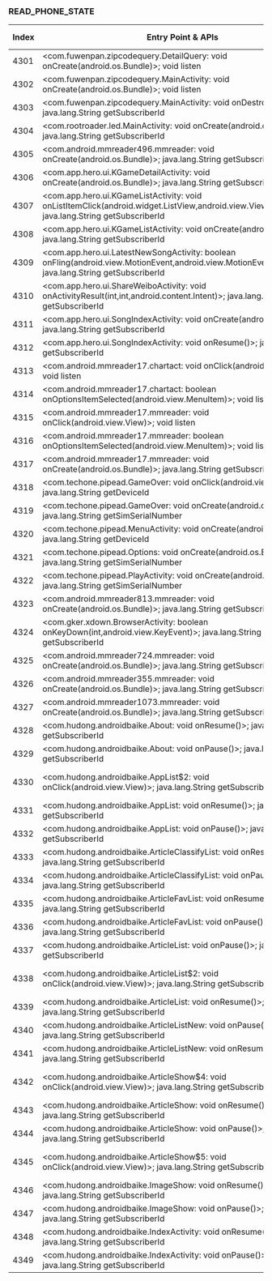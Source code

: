 ### READ_PHONE_STATE
| Index | Entry Point & APIs | Screen shot | Resource id | Label |
| ------------- | ------------- | ------------- |-------------|-------------|
| 4301 | <com.fuwenpan.zipcodequery.DetailQuery: void onCreate(android.os.Bundle)>; void listen | ![](D:\COSMOS\output\py\Drebin\VirusShare_Android_20130506\VirusShare_a14b645716fe5f06a227b27527f7080c\com.fuwenpan.zipcodequery.DetailQuery.png) |  | |
| 4302 | <com.fuwenpan.zipcodequery.MainActivity: void onCreate(android.os.Bundle)>; void listen | ![](D:\COSMOS\output\py\Drebin\VirusShare_Android_20130506\VirusShare_a14b645716fe5f06a227b27527f7080c\com.fuwenpan.zipcodequery.MainActivity.png) |  | |
| 4303 | <com.fuwenpan.zipcodequery.MainActivity: void onDestroy()>; java.lang.String getSubscriberId | ![](D:\COSMOS\output\py\Drebin\VirusShare_Android_20130506\VirusShare_a14b645716fe5f06a227b27527f7080c\com.fuwenpan.zipcodequery.MainActivity.png) |  | |
| 4304 | <com.rootroader.led.MainActivity: void onCreate(android.os.Bundle)>; java.lang.String getSubscriberId | ![](D:\COSMOS\output\py\Drebin\VirusShare_Android_20130506\VirusShare_a17d093a324847b5327a68a1e780262e\com.rootroader.led.MainActivity.png) |  | |
| 4305 | <com.android.mmreader496.mmreader: void onCreate(android.os.Bundle)>; java.lang.String getSubscriberId | ![](D:\COSMOS\output\py\Drebin\VirusShare_Android_20130506\VirusShare_a1819aa2857459585cc42bc53c23a8e4\com.android.mmreader496.mmreader.png) |  | |
| 4306 | <com.app.hero.ui.KGameDetailActivity: void onCreate(android.os.Bundle)>; java.lang.String getSubscriberId | ![](D:\COSMOS\output\py\Drebin\VirusShare_Android_20130506\VirusShare_a1d9c5d23e68bb21c20a138292c76446\com.app.hero.ui.KGameDetailActivity.png) |  | |
| 4307 | <com.app.hero.ui.KGameListActivity: void onListItemClick(android.widget.ListView,android.view.View,int,long)>; java.lang.String getSubscriberId | ![](D:\COSMOS\output\py\Drebin\VirusShare_Android_20130506\VirusShare_a1d9c5d23e68bb21c20a138292c76446\com.app.hero.ui.KGameListActivity.png) |  | |
| 4308 | <com.app.hero.ui.KGameListActivity: void onCreate(android.os.Bundle)>; java.lang.String getSubscriberId | ![](D:\COSMOS\output\py\Drebin\VirusShare_Android_20130506\VirusShare_a1d9c5d23e68bb21c20a138292c76446\com.app.hero.ui.KGameListActivity.png) |  | |
| 4309 | <com.app.hero.ui.LatestNewSongActivity: boolean onFling(android.view.MotionEvent,android.view.MotionEvent,float,float)>; java.lang.String getSubscriberId | ![](D:\COSMOS\output\py\Drebin\VirusShare_Android_20130506\VirusShare_a1d9c5d23e68bb21c20a138292c76446\com.app.hero.ui.LatestNewSongActivity.png) |  | |
| 4310 | <com.app.hero.ui.ShareWeiboActivity: void onActivityResult(int,int,android.content.Intent)>; java.lang.String getSubscriberId | ![](D:\COSMOS\output\py\Drebin\VirusShare_Android_20130506\VirusShare_a1d9c5d23e68bb21c20a138292c76446\com.app.hero.ui.ShareWeiboActivity.png) |  | |
| 4311 | <com.app.hero.ui.SongIndexActivity: void onCreate(android.os.Bundle)>; java.lang.String getSubscriberId | ![](D:\COSMOS\output\py\Drebin\VirusShare_Android_20130506\VirusShare_d48de4cf112d3f807a1a602bd6a3c20b\com.app.hero.ui.SongIndexActivity.png) |  | |
| 4312 | <com.app.hero.ui.SongIndexActivity: void onResume()>; java.lang.String getSubscriberId | ![](D:\COSMOS\output\py\Drebin\VirusShare_Android_20130506\VirusShare_d48de4cf112d3f807a1a602bd6a3c20b\com.app.hero.ui.SongIndexActivity.png) |  | |
| 4313 | <com.android.mmreader17.chartact: void onClick(android.view.View)>; void listen | ![](D:\COSMOS\output\py\Drebin\VirusShare_Android_20130506\VirusShare_a28eeabf4e7d7a1e5ba4c7813536f00c\com.android.mmreader17.chartact.png) |  | |
| 4314 | <com.android.mmreader17.chartact: boolean onOptionsItemSelected(android.view.MenuItem)>; void listen | ![](D:\COSMOS\output\py\Drebin\VirusShare_Android_20130506\VirusShare_a28eeabf4e7d7a1e5ba4c7813536f00c\com.android.mmreader17.chartact.png) |  | |
| 4315 | <com.android.mmreader17.mmreader: void onClick(android.view.View)>; void listen | ![](D:\COSMOS\output\py\Drebin\VirusShare_Android_20130506\VirusShare_a28eeabf4e7d7a1e5ba4c7813536f00c\com.android.mmreader17.mmreader.png) |  | |
| 4316 | <com.android.mmreader17.mmreader: boolean onOptionsItemSelected(android.view.MenuItem)>; void listen | ![](D:\COSMOS\output\py\Drebin\VirusShare_Android_20130506\VirusShare_a28eeabf4e7d7a1e5ba4c7813536f00c\com.android.mmreader17.mmreader.png) |  | |
| 4317 | <com.android.mmreader17.mmreader: void onCreate(android.os.Bundle)>; java.lang.String getSubscriberId | ![](D:\COSMOS\output\py\Drebin\VirusShare_Android_20130506\VirusShare_b2210914c9fafcc71c76e6e83aecb41d\com.android.mmreader17.mmreader.png) |  | |
| 4318 | <com.techone.pipead.GameOver: void onClick(android.view.View)>; java.lang.String getDeviceId | ![](D:\COSMOS\output\py\Drebin\VirusShare_Android_20130506\VirusShare_a28f5c9451297edd7c15db01173876ff\com.techone.pipead.GameOver.png) |  | |
| 4319 | <com.techone.pipead.GameOver: void onCreate(android.os.Bundle)>; java.lang.String getSimSerialNumber | ![](D:\COSMOS\output\py\Drebin\VirusShare_Android_20130506\VirusShare_a28f5c9451297edd7c15db01173876ff\com.techone.pipead.GameOver.png) |  | |
| 4320 | <com.techone.pipead.MenuActivity: void onCreate(android.os.Bundle)>; java.lang.String getDeviceId | ![](D:\COSMOS\output\py\Drebin\VirusShare_Android_20130506\VirusShare_a28f5c9451297edd7c15db01173876ff\com.techone.pipead.MenuActivity.png) |  | |
| 4321 | <com.techone.pipead.Options: void onCreate(android.os.Bundle)>; java.lang.String getSimSerialNumber | ![](D:\COSMOS\output\py\Drebin\VirusShare_Android_20130506\VirusShare_a28f5c9451297edd7c15db01173876ff\com.techone.pipead.Options.png) |  | |
| 4322 | <com.techone.pipead.PlayActivity: void onCreate(android.os.Bundle)>; java.lang.String getSimSerialNumber | ![](D:\COSMOS\output\py\Drebin\VirusShare_Android_20130506\VirusShare_a28f5c9451297edd7c15db01173876ff\com.techone.pipead.PlayActivity.png) |  | |
| 4323 | <com.android.mmreader813.mmreader: void onCreate(android.os.Bundle)>; java.lang.String getSubscriberId | ![](D:\COSMOS\output\py\Drebin\VirusShare_Android_20130506\VirusShare_b7552ba9b28eabbc69ac66bbe9b1b0df\com.android.mmreader813.mmreader.png) |  | |
| 4324 | <com.gker.xdown.BrowserActivity: boolean onKeyDown(int,android.view.KeyEvent)>; java.lang.String getSubscriberId | ![](D:\COSMOS\output\py\Drebin\VirusShare_Android_20130506\VirusShare_a290b68fe3c9f84b8bff1ca11866e617\com.gker.xdown.BrowserActivity.png) |  | |
| 4325 | <com.android.mmreader724.mmreader: void onCreate(android.os.Bundle)>; java.lang.String getSubscriberId | ![](D:\COSMOS\output\py\Drebin\VirusShare_Android_20130506\VirusShare_a2b925ce775d908b3fa8d1dd78f393db\com.android.mmreader724.mmreader.png) |  | |
| 4326 | <com.android.mmreader355.mmreader: void onCreate(android.os.Bundle)>; java.lang.String getSubscriberId | ![](D:\COSMOS\output\py\Drebin\VirusShare_Android_20130506\VirusShare_a2be28574a0b5f99ed917f44d938118c\com.android.mmreader355.mmreader.png) |  | |
| 4327 | <com.android.mmreader1073.mmreader: void onCreate(android.os.Bundle)>; java.lang.String getSubscriberId | ![](D:\COSMOS\output\py\Drebin\VirusShare_Android_20130506\VirusShare_a2c50fec3e20496a4ee5eef581314670\com.android.mmreader1073.mmreader.png) |  | |
| 4328 | <com.hudong.androidbaike.About: void onResume()>; java.lang.String getSubscriberId | ![](D:\COSMOS\output\py\Drebin\VirusShare_Android_20130506\VirusShare_e10bd136bef8a26093ebb6ab8bb220c5\com.hudong.androidbaike.About.png) |  | |
| 4329 | <com.hudong.androidbaike.About: void onPause()>; java.lang.String getSubscriberId | ![](D:\COSMOS\output\py\Drebin\VirusShare_Android_20130506\VirusShare_e10bd136bef8a26093ebb6ab8bb220c5\com.hudong.androidbaike.About.png) |  | |
| 4330 | <com.hudong.androidbaike.AppList$2: void onClick(android.view.View)>; java.lang.String getSubscriberId | ![](D:\COSMOS\output\py\Drebin\VirusShare_Android_20130506\VirusShare_e10bd136bef8a26093ebb6ab8bb220c5\com.hudong.androidbaike.AppList.png) | {'2131427420': <sensitive_component.SensitiveComponent.SensitiveView object at 0x000001C6AD3B6400>} | |
| 4331 | <com.hudong.androidbaike.AppList: void onResume()>; java.lang.String getSubscriberId | ![](D:\COSMOS\output\py\Drebin\VirusShare_Android_20130506\VirusShare_e10bd136bef8a26093ebb6ab8bb220c5\com.hudong.androidbaike.AppList.png) |  | |
| 4332 | <com.hudong.androidbaike.AppList: void onPause()>; java.lang.String getSubscriberId | ![](D:\COSMOS\output\py\Drebin\VirusShare_Android_20130506\VirusShare_e10bd136bef8a26093ebb6ab8bb220c5\com.hudong.androidbaike.AppList.png) |  | |
| 4333 | <com.hudong.androidbaike.ArticleClassifyList: void onResume()>; java.lang.String getSubscriberId | ![](D:\COSMOS\output\py\Drebin\VirusShare_Android_20130506\VirusShare_e10bd136bef8a26093ebb6ab8bb220c5\com.hudong.androidbaike.ArticleClassifyList.png) |  | |
| 4334 | <com.hudong.androidbaike.ArticleClassifyList: void onPause()>; java.lang.String getSubscriberId | ![](D:\COSMOS\output\py\Drebin\VirusShare_Android_20130506\VirusShare_e10bd136bef8a26093ebb6ab8bb220c5\com.hudong.androidbaike.ArticleClassifyList.png) |  | |
| 4335 | <com.hudong.androidbaike.ArticleFavList: void onResume()>; java.lang.String getSubscriberId | ![](D:\COSMOS\output\py\Drebin\VirusShare_Android_20130506\VirusShare_e10bd136bef8a26093ebb6ab8bb220c5\com.hudong.androidbaike.ArticleFavList.png) |  | |
| 4336 | <com.hudong.androidbaike.ArticleFavList: void onPause()>; java.lang.String getSubscriberId | ![](D:\COSMOS\output\py\Drebin\VirusShare_Android_20130506\VirusShare_e10bd136bef8a26093ebb6ab8bb220c5\com.hudong.androidbaike.ArticleFavList.png) |  | |
| 4337 | <com.hudong.androidbaike.ArticleList: void onPause()>; java.lang.String getSubscriberId | ![](D:\COSMOS\output\py\Drebin\VirusShare_Android_20130506\VirusShare_e10bd136bef8a26093ebb6ab8bb220c5\com.hudong.androidbaike.ArticleList.png) |  | |
| 4338 | <com.hudong.androidbaike.ArticleList$2: void onClick(android.view.View)>; java.lang.String getSubscriberId | ![](D:\COSMOS\output\py\Drebin\VirusShare_Android_20130506\VirusShare_e10bd136bef8a26093ebb6ab8bb220c5\com.hudong.androidbaike.ArticleList.png) | {'2131427420': <sensitive_component.SensitiveComponent.SensitiveView object at 0x000001C6AD52D9B0>} | |
| 4339 | <com.hudong.androidbaike.ArticleList: void onResume()>; java.lang.String getSubscriberId | ![](D:\COSMOS\output\py\Drebin\VirusShare_Android_20130506\VirusShare_e10bd136bef8a26093ebb6ab8bb220c5\com.hudong.androidbaike.ArticleList.png) |  | |
| 4340 | <com.hudong.androidbaike.ArticleListNew: void onPause()>; java.lang.String getSubscriberId | ![](D:\COSMOS\output\py\Drebin\VirusShare_Android_20130506\VirusShare_e10bd136bef8a26093ebb6ab8bb220c5\com.hudong.androidbaike.ArticleListNew.png) |  | |
| 4341 | <com.hudong.androidbaike.ArticleListNew: void onResume()>; java.lang.String getSubscriberId | ![](D:\COSMOS\output\py\Drebin\VirusShare_Android_20130506\VirusShare_e10bd136bef8a26093ebb6ab8bb220c5\com.hudong.androidbaike.ArticleListNew.png) |  | |
| 4342 | <com.hudong.androidbaike.ArticleShow$4: void onClick(android.view.View)>; java.lang.String getSubscriberId | ![](D:\COSMOS\output\py\Drebin\VirusShare_Android_20130506\VirusShare_e10bd136bef8a26093ebb6ab8bb220c5\com.hudong.androidbaike.ArticleShow.png) | {'2131427354': <sensitive_component.SensitiveComponent.SensitiveView object at 0x000001C6AD14FB70>} | |
| 4343 | <com.hudong.androidbaike.ArticleShow: void onResume()>; java.lang.String getSubscriberId | ![](D:\COSMOS\output\py\Drebin\VirusShare_Android_20130506\VirusShare_e10bd136bef8a26093ebb6ab8bb220c5\com.hudong.androidbaike.ArticleShow.png) |  | |
| 4344 | <com.hudong.androidbaike.ArticleShow: void onPause()>; java.lang.String getSubscriberId | ![](D:\COSMOS\output\py\Drebin\VirusShare_Android_20130506\VirusShare_e10bd136bef8a26093ebb6ab8bb220c5\com.hudong.androidbaike.ArticleShow.png) |  | |
| 4345 | <com.hudong.androidbaike.ArticleShow$5: void onClick(android.view.View)>; java.lang.String getSubscriberId | ![](D:\COSMOS\output\py\Drebin\VirusShare_Android_20130506\VirusShare_e10bd136bef8a26093ebb6ab8bb220c5\com.hudong.androidbaike.ArticleShow.png) | {'2131427355': <sensitive_component.SensitiveComponent.SensitiveView object at 0x000001C6AD5B6048>} | |
| 4346 | <com.hudong.androidbaike.ImageShow: void onResume()>; java.lang.String getSubscriberId | ![](D:\COSMOS\output\py\Drebin\VirusShare_Android_20130506\VirusShare_e10bd136bef8a26093ebb6ab8bb220c5\com.hudong.androidbaike.ImageShow.png) |  | |
| 4347 | <com.hudong.androidbaike.ImageShow: void onPause()>; java.lang.String getSubscriberId | ![](D:\COSMOS\output\py\Drebin\VirusShare_Android_20130506\VirusShare_e10bd136bef8a26093ebb6ab8bb220c5\com.hudong.androidbaike.ImageShow.png) |  | |
| 4348 | <com.hudong.androidbaike.IndexActivity: void onResume()>; java.lang.String getSubscriberId | ![](D:\COSMOS\output\py\Drebin\VirusShare_Android_20130506\VirusShare_e10bd136bef8a26093ebb6ab8bb220c5\com.hudong.androidbaike.IndexActivity.png) |  | |
| 4349 | <com.hudong.androidbaike.IndexActivity: void onPause()>; java.lang.String getSubscriberId | ![](D:\COSMOS\output\py\Drebin\VirusShare_Android_20130506\VirusShare_e10bd136bef8a26093ebb6ab8bb220c5\com.hudong.androidbaike.IndexActivity.png) |  | |
